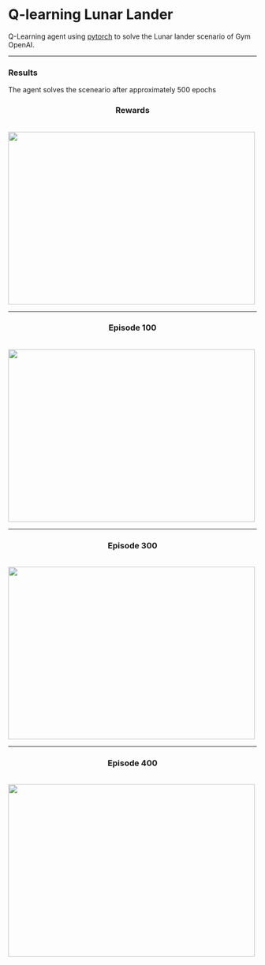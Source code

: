 # Q-learning Lunar Lander

Q-Learning agent using [pytorch](https://pytorch.org/) to solve the Lunar lander scenario of Gym OpenAI.

<hr class="dashed">

### Results
The agent solves the sceneario after approximately 500 epochs

<p align="center">
  <h3 align="center">Rewards</h3><br/>
  <a align="center" href="https://www.youtube.com/watch?v=sWJYzaCTtoM">
    <img src="https://github.com/marcovb279/openai-reinforcement-learning/blob/master/training/Rewards.png" 
            style="object-fit:scale-down;
            width:500px;
            height:350px"/>
  </a>
</p>

<hr class="dashed">

<p align="center">
    <h3 align="center">Episode 100</h3><br/>
    <img align="center" src="https://githubprojectsfiles.s3.us-west-1.amazonaws.com/lunarlander100e.png" 
            style="object-fit:scale-down;
            width:500px;
            height:350px"/>
</p>

<hr class="dashed">

<p align="center">
    <h3 align="center">Episode 300</h3><br/>
    <img align="center" src="https://githubprojectsfiles.s3.us-west-1.amazonaws.com/lunarlander300e.png" 
            style="object-fit:scale-down;
            width:500px;
            height:350px"/>
</p>

<hr class="dashed">

<p align="center">
    <h3 align="center">Episode 400</h3><br/>
    <img align="center" src="https://githubprojectsfiles.s3.us-west-1.amazonaws.com/lunarlander400e.png" 
            style="object-fit:scale-down;
            width:500px;
            height:350px"/>
</p>
